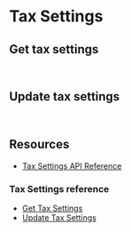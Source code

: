 # Tax Settings

## Get tax settings

<!--
type: tab
title: Request
-->

```http title="Example request: Get tax settings" lineNumbers
```

<!--
type: tab
title: Response
-->

```json title="Example response: Get tax settings" lineNumbers 
```

<!-- type: tab-end -->

## Update tax settings


<!--
type: tab
title: Request
-->

```http title="Example request: Update tax settings" lineNumbers
```

<!--
type: tab
title: Response
-->

```json title="Example response: Update tax settings" lineNumbers 
```

<!-- type: tab-end -->

## Resources

- [Tax Settings API Reference](/...)

### Tax Settings reference

- [Get Tax Settings](/...)
- [Update Tax Settings](/...)